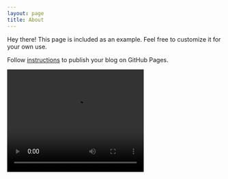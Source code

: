 ```yaml
---
layout: page
title: About
---
```


Hey there! This page is included as an example. Feel free to customize it for
your own use.

Follow [instructions](<http://www.texts.io/support/0017/>) to publish your blog
on GitHub Pages.

<video width="320" height="240" controls>
  <source src="https://xz725.github.io/resources/02_130663303-1-6.mp4" type="video/mp4">
</video>

